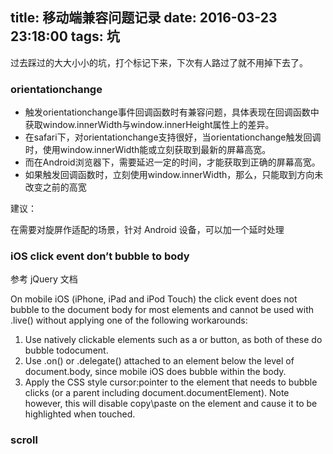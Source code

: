 title: 移动端兼容问题记录
date: 2016-03-23 23:18:00
tags: 坑
---

过去踩过的大大小小的坑，打个标记下来，下次有人路过了就不用掉下去了。


### orientationchange

* 触发orientationchange事件回调函数时有兼容问题，具体表现在回调函数中获取window.innerWidth与window.innerHeight属性上的差异。 
* 在safari下，对orientationchange支持很好，当orientationchange触发回调时，使用window.innerWidth能或立刻获取到最新的屏幕高宽。 
* 而在Android浏览器下，需要延迟一定的时间，才能获取到正确的屏幕高宽。
* 如果触发回调函数时，立刻使用window.innerWidth，那么，只能取到方向未改变之前的高宽


建议：

在需要对旋屏作适配的场景，针对 Android 设备，可以加一个延时处理


### iOS click event don’t bubble to body

参考 jQuery 文档

On mobile iOS (iPhone, iPad and iPod Touch) the click event does not bubble to the document body for most elements and cannot be used with .live() without applying one of the following workarounds:

1. Use natively clickable elements such as a or button, as both of these do bubble todocument.
2. Use .on() or .delegate() attached to an element below the level of document.body, since mobile iOS does bubble within the body.
3. Apply the CSS style cursor:pointer to the element that needs to bubble clicks (or a parent including document.documentElement). Note however, this will disable copy\paste on the element and cause it to be highlighted when touched.


### scroll



